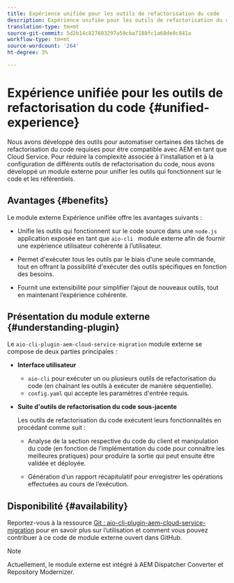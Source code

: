 ```yaml
---
title: Expérience unifiée pour les outils de refactorisation du code
description: Expérience unifiée pour les outils de refactorisation du code
translation-type: tm+mt
source-git-commit: 5d2b14c827603297a59cba7180fc1a68de0c841a
workflow-type: tm+mt
source-wordcount: '264'
ht-degree: 3%

---
```



# Expérience unifiée pour les outils de refactorisation du code {#unified-experience}

Nous avons développé des outils pour automatiser certaines des tâches de refactorisation du code requises pour être compatible avec AEM en tant que Cloud Service. Pour réduire la complexité associée à l&#39;installation et à la configuration de différents outils de refactorisation du code, nous avons développé un module externe pour unifier les outils qui fonctionnent sur le code et les référentiels.

## Avantages {#benefits}

Le module externe Expérience unifiée offre les avantages suivants :

* Unifie les outils qui fonctionnent sur le code source dans une `node.js` application exposée en tant que `aio-cli ` module externe afin de fournir une expérience utilisateur cohérente à l’utilisateur.

* Permet d&#39;exécuter tous les outils par le biais d&#39;une seule commande, tout en offrant la possibilité d&#39;exécuter des outils spécifiques en fonction des besoins.

* Fournit une extensibilité pour simplifier l’ajout de nouveaux outils, tout en maintenant l’expérience cohérente.

## Présentation du module externe {#understanding-plugin}

Le `aio-cli-plugin-aem-cloud-service-migration` module externe se compose de deux parties principales :

* **Interface utilisateur**

   * `aio-cli` pour exécuter un ou plusieurs outils de refactorisation du code (en chaînant les outils à exécuter de manière séquentielle).
   * `config.yaml` qui accepte les paramètres d&#39;entrée requis.

* **Suite d&#39;outils de refactorisation du code sous-jacente**

   Les outils de refactorisation du code exécutent leurs fonctionnalités en procédant comme suit :

   * Analyse de la section respective du code du client et manipulation du code (en fonction de l’implémentation du code pour connaître les meilleures pratiques) pour produire la sortie qui peut ensuite être validée et déployée.

   * Génération d’un rapport récapitulatif pour enregistrer les opérations effectuées au cours de l’exécution.

## Disponibilité {#availability}

Reportez-vous à la ressource [Git : aio-cli-plugin-aem-cloud-service-migration](https://github.com/adobe/aio-cli-plugin-aem-cloud-service-migration) pour en savoir plus sur l’utilisation et comment vous pouvez contribuer à ce code de module externe ouvert dans GitHub.

>[!NOTE]
>Actuellement, le module externe est intégré à AEM Dispatcher Converter et Repository Modernizer.
